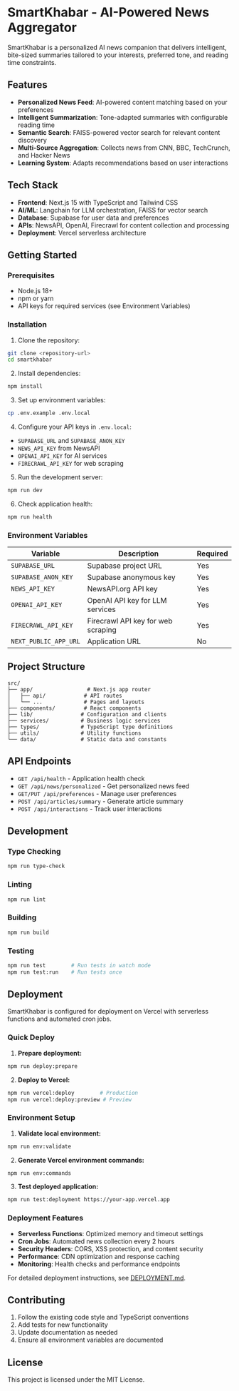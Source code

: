 # SmartKhabar - AI-Powered News Aggregator

SmartKhabar is a personalized AI news companion that delivers intelligent, bite-sized summaries tailored to your interests, preferred tone, and reading time constraints.

## Features

- **Personalized News Feed**: AI-powered content matching based on your preferences
- **Intelligent Summarization**: Tone-adapted summaries with configurable reading time
- **Semantic Search**: FAISS-powered vector search for relevant content discovery
- **Multi-Source Aggregation**: Collects news from CNN, BBC, TechCrunch, and Hacker News
- **Learning System**: Adapts recommendations based on user interactions

## Tech Stack

- **Frontend**: Next.js 15 with TypeScript and Tailwind CSS
- **AI/ML**: Langchain for LLM orchestration, FAISS for vector search
- **Database**: Supabase for user data and preferences
- **APIs**: NewsAPI, OpenAI, Firecrawl for content collection and processing
- **Deployment**: Vercel serverless architecture

## Getting Started

### Prerequisites

- Node.js 18+ 
- npm or yarn
- API keys for required services (see Environment Variables)

### Installation

1. Clone the repository:
```bash
git clone <repository-url>
cd smartkhabar
```

2. Install dependencies:
```bash
npm install
```

3. Set up environment variables:
```bash
cp .env.example .env.local
```

4. Configure your API keys in `.env.local`:
- `SUPABASE_URL` and `SUPABASE_ANON_KEY`
- `NEWS_API_KEY` from NewsAPI
- `OPENAI_API_KEY` for AI services
- `FIRECRAWL_API_KEY` for web scraping

5. Run the development server:
```bash
npm run dev
```

6. Check application health:
```bash
npm run health
```

### Environment Variables

| Variable | Description | Required |
|----------|-------------|----------|
| `SUPABASE_URL` | Supabase project URL | Yes |
| `SUPABASE_ANON_KEY` | Supabase anonymous key | Yes |
| `NEWS_API_KEY` | NewsAPI.org API key | Yes |
| `OPENAI_API_KEY` | OpenAI API key for LLM services | Yes |
| `FIRECRAWL_API_KEY` | Firecrawl API key for web scraping | Yes |
| `NEXT_PUBLIC_APP_URL` | Application URL | No |

## Project Structure

```
src/
├── app/                 # Next.js app router
│   ├── api/            # API routes
│   └── ...             # Pages and layouts
├── components/         # React components
├── lib/               # Configuration and clients
├── services/          # Business logic services
├── types/             # TypeScript type definitions
├── utils/             # Utility functions
└── data/              # Static data and constants
```

## API Endpoints

- `GET /api/health` - Application health check
- `GET /api/news/personalized` - Get personalized news feed
- `GET/PUT /api/preferences` - Manage user preferences
- `POST /api/articles/summary` - Generate article summary
- `POST /api/interactions` - Track user interactions

## Development

### Type Checking
```bash
npm run type-check
```

### Linting
```bash
npm run lint
```

### Building
```bash
npm run build
```

### Testing
```bash
npm run test        # Run tests in watch mode
npm run test:run    # Run tests once
```

## Deployment

SmartKhabar is configured for deployment on Vercel with serverless functions and automated cron jobs.

### Quick Deploy

1. **Prepare deployment:**
```bash
npm run deploy:prepare
```

2. **Deploy to Vercel:**
```bash
npm run vercel:deploy        # Production
npm run vercel:deploy:preview # Preview
```

### Environment Setup

1. **Validate local environment:**
```bash
npm run env:validate
```

2. **Generate Vercel environment commands:**
```bash
npm run env:commands
```

3. **Test deployed application:**
```bash
npm run test:deployment https://your-app.vercel.app
```

### Deployment Features

- **Serverless Functions**: Optimized memory and timeout settings
- **Cron Jobs**: Automated news collection every 2 hours
- **Security Headers**: CORS, XSS protection, and content security
- **Performance**: CDN optimization and response caching
- **Monitoring**: Health checks and performance endpoints

For detailed deployment instructions, see [DEPLOYMENT.md](./DEPLOYMENT.md).

## Contributing

1. Follow the existing code style and TypeScript conventions
2. Add tests for new functionality
3. Update documentation as needed
4. Ensure all environment variables are documented

## License

This project is licensed under the MIT License.